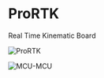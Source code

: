 # ProRTK
Real Time Kinematic Board 


![ProRTK](https://user-images.githubusercontent.com/38166489/118297882-5a9e1580-b4fc-11eb-9bdf-9da8e621575b.jpg)

![MCU-MCU](https://user-images.githubusercontent.com/38166489/118297877-596ce880-b4fc-11eb-8e2a-02a877cc1d81.jpg)
